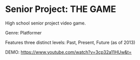 # Senior Project: THE GAME

High school senior project video game.

Genre: Platformer

Features three distinct levels: Past, Present, Future (as of 2013)

DEMO: https://www.youtube.com/watch?v=3cp32a11HUw&t=
